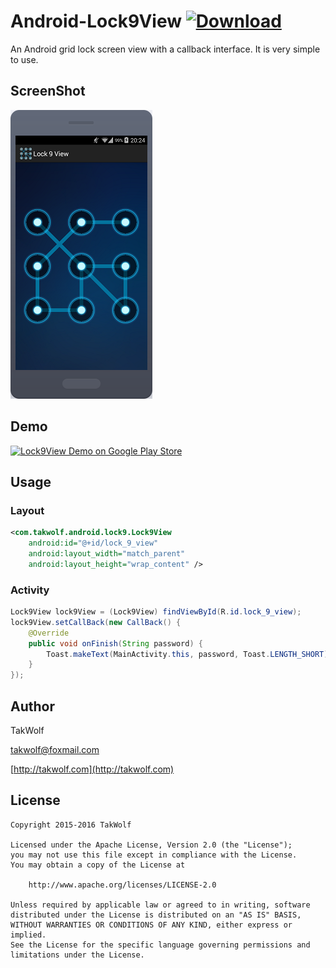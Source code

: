 # Android-Lock9View [ ![Download](https://api.bintray.com/packages/takwolf/maven/Android-Lock9View/images/download.svg) ](https://bintray.com/takwolf/maven/Android-Lock9View/_latestVersion) #

An Android grid lock screen view with a callback interface. It is very simple to use.

## ScreenShot ##

![Screenshot](screenshot/screenshot.png)

## Demo ##

[![Lock9View Demo on Google Play Store](http://developer.android.com/images/brand/en_generic_rgb_wo_60.png)](https://play.google.com/store/apps/details?id=com.takwolf.android.lock9)

## Usage ##

### Layout ###

```xml
<com.takwolf.android.lock9.Lock9View
    android:id="@+id/lock_9_view"
    android:layout_width="match_parent"
    android:layout_height="wrap_content" />
```

### Activity ###

```java
Lock9View lock9View = (Lock9View) findViewById(R.id.lock_9_view);
lock9View.setCallBack(new CallBack() {
    @Override
    public void onFinish(String password) {
        Toast.makeText(MainActivity.this, password, Toast.LENGTH_SHORT).show();
    }
});
```

## Author ##

TakWolf

[takwolf@foxmail.com](mailto:takwolf@foxmail.com)

[http://takwolf.com](http://takwolf.com)

## License ##

    Copyright 2015-2016 TakWolf
    
    Licensed under the Apache License, Version 2.0 (the "License");
    you may not use this file except in compliance with the License.
    You may obtain a copy of the License at

        http://www.apache.org/licenses/LICENSE-2.0

    Unless required by applicable law or agreed to in writing, software
    distributed under the License is distributed on an "AS IS" BASIS,
    WITHOUT WARRANTIES OR CONDITIONS OF ANY KIND, either express or implied.
    See the License for the specific language governing permissions and
    limitations under the License.